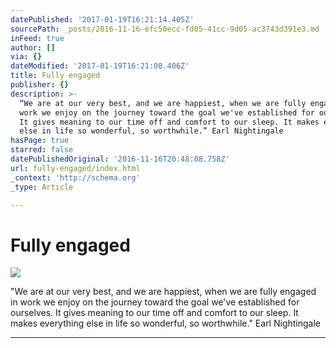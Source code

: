 ```yaml
---
datePublished: '2017-01-19T16:21:14.405Z'
sourcePath: _posts/2016-11-16-efc50ecc-fd05-41cc-9d05-ac3743d391e3.md
inFeed: true
author: []
via: {}
dateModified: '2017-01-19T16:21:08.406Z'
title: Fully engaged
publisher: {}
description: >-
  “We are at our very best, and we are happiest, when we are fully engaged in
  work we enjoy on the journey toward the goal we've established for ourselves.
  It gives meaning to our time off and comfort to our sleep. It makes everything
  else in life so wonderful, so worthwhile.” Earl Nightingale
hasPage: true
starred: false
datePublishedOriginal: '2016-11-16T20:48:08.758Z'
url: fully-engaged/index.html
_context: 'http://schema.org'
_type: Article

---
```

# Fully engaged
![](https://the-grid-user-content.s3-us-west-2.amazonaws.com/fb29e1f0-9275-48d5-9ae9-8880a17f820d.jpg)

"We are at our very best, and we are happiest, when we are fully engaged in work we enjoy on the journey toward the goal we've established for ourselves. It gives meaning to our time off and comfort to our sleep. It makes everything else in life so wonderful, so worthwhile." Earl Nightingale

---